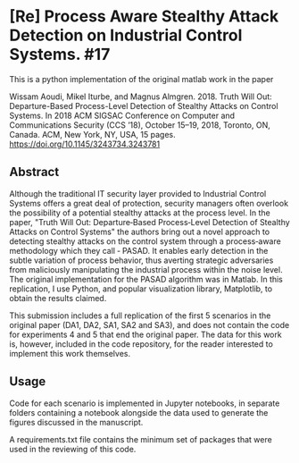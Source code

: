# [Re] Process Aware Stealthy Attack Detection on Industrial Control Systems. #17

This is a python implementation of the original matlab work in the paper

Wissam Aoudi, Mikel Iturbe, and Magnus Almgren. 2018. Truth Will Out:
Departure-Based Process-Level Detection of Stealthy Attacks on Control
Systems. In 2018 ACM SIGSAC Conference on Computer and Communications
Security (CCS ’18), October 15–19, 2018, Toronto, ON, Canada. ACM, New
York, NY, USA, 15 pages. https://doi.org/10.1145/3243734.3243781

## Abstract

Although the traditional IT security layer provided to Industrial Control Systems offers a great deal of protection, security managers often overlook the possibility of a potential stealthy attacks at the process level. In the paper, "Truth Will Out: Departure‐Based Process‐Level Detection of Stealthy Attacks on Control Systems" the authors bring out a novel approach to detecting stealthy attacks on the control system through a process‐aware methodology which they call ‐ PASAD. It enables early detection in the subtle variation of process behavior, thus averting strategic adversaries from maliciously manipulating the industrial process within the noise level. The original implementation for the PASAD algorithm was in Matlab. In this replication, I use Python, and popular visualization library, Matplotlib, to obtain the results claimed.

This submission includes a full replication of the first 5 scenarios in the original paper (DA1, DA2, SA1, SA2 and SA3), and does not contain the code for experiments 4 and 5 that end the original paper. The data for this work is, however, included in the code repository, for the reader interested to implement this work themselves.


## Usage

Code for each scenario is implemented in Jupyter notebooks, in separate folders containing a notebook alongside the data used to generate the figures discussed in the manuscript.

A requirements.txt file contains the minimum set of packages that were used in the reviewing of this code.

